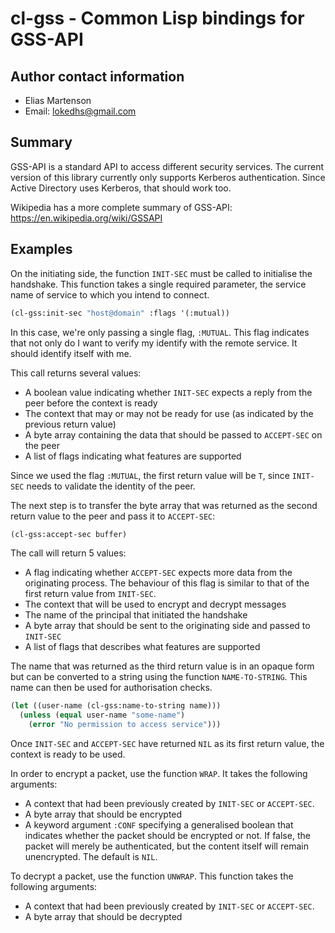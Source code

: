 cl-gss - Common Lisp bindings for GSS-API
=========================================

Author contact information
--------------------------

  - Elias Martenson
  - Email: lokedhs@gmail.com

Summary
-------

GSS-API is a standard API to access different security services. The
current version of this library currently only supports Kerberos
authentication. Since Active Directory uses Kerberos, that should work
too.

Wikipedia has a more complete summary of GSS-API:
https://en.wikipedia.org/wiki/GSSAPI

Examples
--------

On the initiating side, the function `INIT-SEC` must be called to
initialise the handshake. This function takes a single required
parameter, the service name of service to which you intend to connect.

```lisp
(cl-gss:init-sec "host@domain" :flags '(:mutual))
```

In this case, we're only passing a single flag, `:MUTUAL`. This flag
indicates that not only do I want to verify my identify with the
remote service. It should identify itself with me.

This call returns several values:

  - A boolean value indicating whether `INIT-SEC` expects a reply from
    the peer before the context is ready
  - The context that may or may not be ready for use (as indicated by
    the previous return value)
  - A byte array containing the data that should be passed to
    `ACCEPT-SEC` on the peer
  - A list of flags indicating what features are supported

Since we used the flag `:MUTUAL`, the first return value will be `T`,
since `INIT-SEC` needs to validate the identity of the peer.

The next step is to transfer the byte array that was returned as the
second return value to the peer and pass it to `ACCEPT-SEC`:

```lisp
(cl-gss:accept-sec buffer)
```

The call will return 5 values:

  - A flag indicating whether `ACCEPT-SEC` expects more data from the
    originating process. The behaviour of this flag is similar to that
    of the first return value from `INIT-SEC`.
  - The context that will be used to encrypt and decrypt messages
  - The name of the principal that initiated the handshake
  - A byte array that should be sent to the originating side and
    passed to `INIT-SEC`
  - A list of flags that describes what features are supported

The name that was returned as the third return value is in an opaque
form but can be converted to a string using the function
`NAME-TO-STRING`. This name can then be used for authorisation checks.

```lisp
(let ((user-name (cl-gss:name-to-string name)))
  (unless (equal user-name "some-name")
    (error "No permission to access service")))
```

Once `INIT-SEC` and `ACCEPT-SEC` have returned `NIL` as its first
return value, the context is ready to be used.

In order to encrypt a packet, use the function `WRAP`. It takes the
following arguments:

  - A context that had been previously created by `INIT-SEC` or
    `ACCEPT-SEC`.
  - A byte array that should be encrypted
  - A keyword argument `:CONF` specifying a generalised boolean that
    indicates whether the packet should be encrypted or not. If false,
    the packet will merely be authenticated, but the content itself
    will remain unencrypted. The default is `NIL`.

To decrypt a packet, use the function `UNWRAP`. This function takes
the following arguments:

  - A context that had been previously created by `INIT-SEC` or
    `ACCEPT-SEC`.
  - A byte array that should be decrypted
